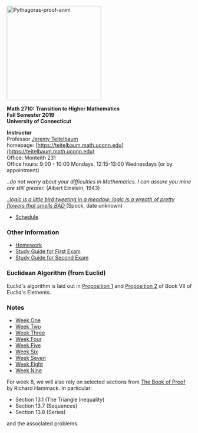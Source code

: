 <a title="William B. Faulk [CC BY-SA 4.0 (https://creativecommons.org/licenses/by-sa/4.0)], via Wikimedia Commons" href="https://commons.wikimedia.org/wiki/File:Pythagoras-proof-anim.svg"><img width="256" alt="Pythagoras-proof-anim" src="https://upload.wikimedia.org/wikipedia/commons/thumb/9/9e/Pythagoras-proof-anim.svg/256px-Pythagoras-proof-anim.svg.png"></a> 

**Math 2710: Transition to Higher Mathematics** <br>
**Fall Semester 2019** <br>
**University of Connecticut** <br>



**Instructor** <br>
Professor [Jeremy Teitelbaum](mailto:jeremy.teitelbaum@uconn.edu) <br>
homepage: [https://teitelbaum.math.uconn.edu](https://teitelbaum.math.uconn.edu) <br>
Office: Monteith 231 <br>
Office hours: 9:00 - 10:00 Mondays, 12:15-13:00 Wednesdays (or by appointment)<br />

<p>

<em> ..do not worry about your difficulties in Mathematics.  I can assure you mine are still greater. </em>
(Albert Einstein, 1943)<br>

<em> <a href="https://www.youtube.com/watch?v=Mswr-u99Lq0"> ..logic is a little bird tweeting in a meadow; logic is a wreath of pretty flowers that smells BAD </a></em> 
(Spock, date unknown)<br>

</p>


- <a href="Docs/schedule.html"> Schedule </a>

### Other Information

- <a href="Homework/Homework.html"> Homework </a>
- <a href="Notes/StudyGuide.html"> Study Guide for First Exam </a>
- <a href="Notes/StudyGuide2.html"> Study Guide for Second Exam </a>

### Euclidean Algorithm (from Euclid)

Euclid's algorithm is laid out in [Proposition 1](https://mathcs.clarku.edu/~djoyce/java/elements/bookVII/propVII1.html)
and [Proposition 2](https://mathcs.clarku.edu/~djoyce/java/elements/bookVII/propVII2.html) of Book VII of Euclid's Elements.

### Notes

- <a href="Notes/Week1.html"> Week One  </a>
- <a href="Notes/Week2.html"> Week Two </a>
- <a href="Notes/Week3.html"> Week Three </a>
- <a href="Notes/Week4.html"> Week Four </a>
- <a href="Notes/Week5.html"> Week Five </a>
- <a href="Notes/Week6.html"> Week Six </a>
- <a href="Notes/Week7.html"> Week Seven </a>
- <a href="Notes/Week8.html"> Week Eight </a>
- <a href="Notes/Week9.html"> Week Nine </a>

For week 8, we will also rely on selected sections from [The Book of Proof](https://www.people.vcu.edu/~rhammack/BookOfProof/Main.pdf)
by Richard Hammack.  In particular:

- Section 13.1 (The Triangle Inequality)
- Section 13.7 (Sequences)
- Section 13.8 (Series)

and the associated problems.



